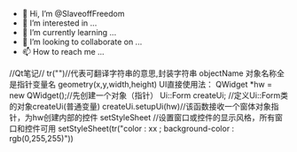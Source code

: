 - 👋 Hi, I’m @SlaveoffFreedom
- 👀 I’m interested in ...
- 🌱 I’m currently learning ...
- 💞️ I’m looking to collaborate on ...
- 📫 How to reach me ...

<!---
SlaveoffFreedom/SlaveoffFreedom is a ✨ special ✨ repository because its `README.md` (this file) appears on your GitHub profile.
You can click the Preview link to take a look at your changes.
--->
//Qt笔记//
tr("")//代表可翻译字符串的意思,封装字符串
objectName 对象名称全是指针变量名
geometry(x,y,width,height)
UI直接使用法：
QWidget *hw = new QWidget();//先创建一个对象（指针）
Ui::Form createUi; //定义Ui::Form类的对象createUi(普通变量)
createUi.setupUi(hw)//该函数接收一个窗体对象指针，为hw创建内部的控件
setStyleSheet //设置窗口或控件的显示风格，所有窗口和控件可用
setStyleSheet(tr("color : xx ; background-color : rgb(0,255,255)"))
